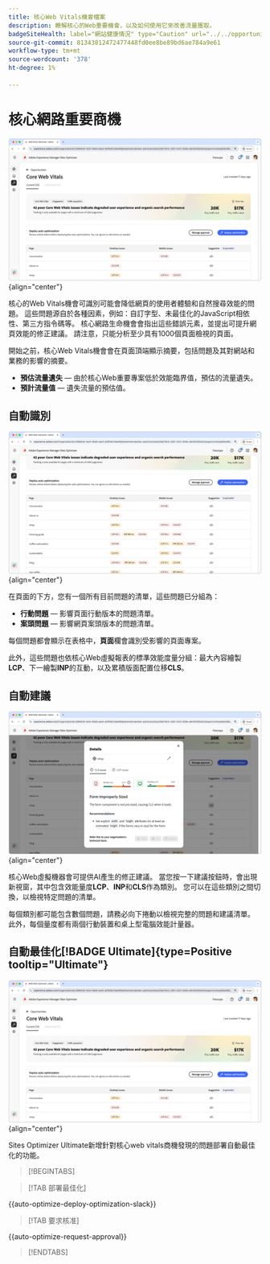```yaml
---
title: 核心Web Vitals機會檔案
description: 瞭解核心的Web重要機會，以及如何使用它來改善流量獲取。
badgeSiteHealth: label="網站健康情況" type="Caution" url="../../opportunity-types/site-health.md" tooltip="網站健康情況"
source-git-commit: 81343812472477448fd0ee8be89bd6ae784a9e61
workflow-type: tm+mt
source-wordcount: '378'
ht-degree: 1%

---
```



# 核心網路重要商機

![核心Web虛擬機器會](./assets/core-web-vitals/hero.png){align="center"}

核心的Web Vitals機會可識別可能會降低網頁的使用者體驗和自然搜尋效能的問題。 這些問題源自於各種因素，例如：自訂字型、未最佳化的JavaScript相依性、第三方指令碼等。 核心網路生命機會會指出這些錯誤元素，並提出可提升網頁效能的修正建議。 請注意，只能分析至少具有1000個頁面檢視的頁面。

開始之前，核心Web Vitals機會會在頁面頂端顯示摘要，包括問題及其對網站和業務的影響的摘要。

* **預估流量遺失** — 由於核心Web重要專案低於效能臨界值，預估的流量遺失。
* **預計流量值** — 遺失流量的預估值。

## 自動識別

![自動識別核心Web重要資訊](./assets/core-web-vitals/auto-identify.png){align="center"}

在頁面的下方，您有一個所有目前問題的清單，這些問題已分組為：

* **行動問題** — 影響頁面行動版本的問題清單。
* **案頭問題** — 影響網頁案頭版本的問題清單。

每個問題都會顯示在表格中，**頁面**&#x200B;欄會識別受影響的頁面專案。

此外，這些問題也依核心Web虛擬報表的標準效能度量分組：最大內容繪製&#x200B;**LCP**、下一繪製&#x200B;**INP**&#x200B;的互動，以及累積版面配置位移&#x200B;**CLS**。

## 自動建議

![自動建議核心Web重要機會](./assets/core-web-vitals/auto-suggest.png){align="center"}

核心Web虛擬機器會可提供AI產生的修正建議。 當您按一下建議按鈕時，會出現新視窗，其中包含效能量度&#x200B;**LCP**、**INP**&#x200B;和&#x200B;**CLS**&#x200B;作為類別。 您可以在這些類別之間切換，以檢視特定問題的清單。

每個類別都可能包含數個問題，請務必向下捲動以檢視完整的問題和建議清單。  此外，每個量度都有兩個行動裝置和桌上型電腦效能計量器。

## 自動最佳化[!BADGE Ultimate]{type=Positive tooltip="Ultimate"}


![自動最佳化核心Web重要機會](./assets/core-web-vitals/auto-optimize.png){align="center"}

Sites Optimizer Ultimate新增針對核心web vitals商機發現的問題部署自動最佳化的功能。<!--- TBD-need more in-depth and opportunity specific information here. What does the auto-optimization do?-->

>[!BEGINTABS]

>[!TAB 部署最佳化]

{{auto-optimize-deploy-optimization-slack}}

>[!TAB 要求核准]

{{auto-optimize-request-approval}}

>[!ENDTABS]

